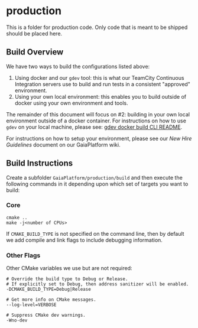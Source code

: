 # production
This is a folder for production code. Only code that is meant to be shipped should be placed here.

## Build Overview

We have two ways to build the configurations listed above:
1. Using docker and our `gdev` tool: this is what our TeamCity Continuous Integration servers use to build and run tests in a consistent "approved" environment.
1. Using your own local environment:  this enables you to build outside of docker using your own environment and tools.

The remainder of this document will focus on #2:  building in your own local environment outside of a docker container.  For instructions on how to use `gdev` on your local machine, please see: [gdev docker build CLI README](../dev_tools/gdev/README.md).

For instructions on how to setup your environment, please see our *New Hire Guidelines* document on our GaiaPlatform wiki.

## Build Instructions
Create a subfolder `GaiaPlatform/production/build` and then execute the following commands in it depending upon which set of targets you want to build:

### Core
```
cmake ..
make -j<number of CPUs>
```
If `CMAKE_BUILD_TYPE` is not specified on the command line, then by default we add compile and link flags to include debugging information.

### Other Flags
Other CMake variables we use but are not required:

```
# Override the build type to Debug or Release.
# If explicitly set to Debug, then address sanitizer will be enabled.
-DCMAKE_BUILD_TYPE=Debug|Release

# Get more info on CMake messages.
--log-level=VERBOSE

# Suppress CMake dev warnings.
-Wno-dev
```
